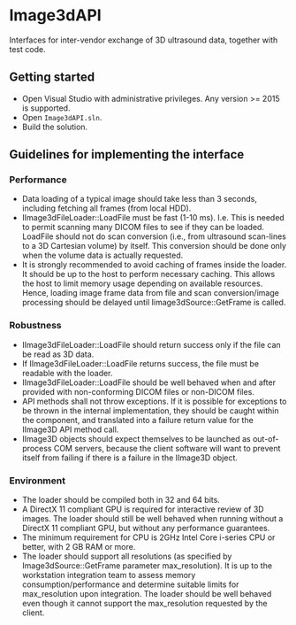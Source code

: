 # Image3dAPI
Interfaces for inter-vendor exchange of 3D ultrasound data, together with test code.


## Getting started
* Open Visual Studio with administrative privileges. Any version >= 2015 is supported.
* Open `Image3dAPI.sln`.
* Build the solution.

## Guidelines for implementing the interface

### Performance

* Data loading of a typical image should take less than 3 seconds, including fetching all frames (from local HDD).
* IImage3dFileLoader::LoadFile must be fast (1-10 ms). I.e. This is needed to permit scanning many DICOM files to see if they can be loaded. LoadFile should not do scan conversion (i.e., from ultrasound scan-lines to a 3D Cartesian volume) by itself. This conversion should be done only when the volume data is actually requested.
* It is strongly recommended to avoid caching of frames inside the loader. It should be up to the host to perform necessary caching. This allows the host to limit memory usage depending on available resources. Hence, loading image frame data from file and scan conversion/image processing should be delayed until Iimage3dSource::GetFrame is called.

### Robustness

* IImage3dFileLoader::LoadFile should return success only if the file can be read as 3D data.
* If IImage3dFileLoader::LoadFile returns success, the file must be readable with the loader. 
* IImage3dFileLoader::LoadFile should be well behaved when and after provided with non-conforming DICOM files or non-DICOM files. 
* API methods shall not throw exceptions. If it is possible for exceptions to be thrown in the internal implementation, they should be caught within the component, and translated into a failure return value for the IImage3D API method call.
* IImage3D objects should expect themselves to be launched as out-of-process COM servers, because the client software will want to prevent itself from failing if there is a failure in the IImage3D object.

### Environment

* The loader should be compiled both in 32 and 64 bits.
* A DirectX 11 compliant GPU is required for interactive review of 3D images. The loader should still be well behaved when running without a DirectX 11 compliant GPU, but without any performance guarantees. 
* The minimum requirement for CPU is 2GHz Intel Core i-series CPU or better, with 2 GB RAM or more. 
* The loader should support all resolutions (as specified by Image3dSource::GetFrame parameter max_resolution). It is up to the workstation integration team to assess memory consumption/performance and determine suitable limits for max_resolution upon integration. The loader should be well behaved even though it cannot support the max_resolution requested by the client.
